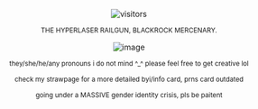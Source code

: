 <div align="center">

![visitors](https://visitor-badge.laobi.icu/badge?page_id=happyst4rs.stars&left_color=black&right_color=darkblue&left_text=TARGETS%20SPOTTED)
 
  <sup> THE HYPERLASER RAILGUN, BLACKROCK MERCENARY. <sup> 

![image](https://github.com/user-attachments/assets/ebd688cf-ecbd-41b4-adf3-9fd801caba27)
<div align="center"> 

 <sup> they/she/he/any pronouns i do not mind ^_^ please feel free to get creative lol <sup>

<sup> check my strawpage for a more detailed byi/info card, prns card outdated <sup>

<sup> going under a MASSIVE gender identity crisis, pls be paitent <sup>
